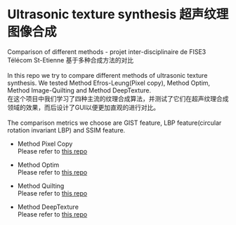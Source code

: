 # Ultrasonic texture synthesis 超声纹理图像合成
Comparison of different methods - projet inter-disciplinaire de FISE3 Télécom St-Etienne 基于多种合成方法的对比</br></br>
In this repo we try to compare different methods of ultrasonic texture synthesis. We tested Method Efros-Leung(Pixel copy), Method Optim, Method Image-Quilting and Method DeepTexture.</br>
在这个项目中我们学习了四种主流的纹理合成算法，并测试了它们在超声纹理合成领域的效果，而后设计了GUI以便更加直观的进行对比。
</br></br>
The comparison metrics we choose are GIST feature, LBP feature(circular rotation invariant LBP) and SSIM feature.

* Method Pixel Copy </br>
Please refer to [this repo](https://github.com/asteroidhouse/texturesynth)

* Method Optim </br>
Please refer to [this repo](https://github.com/wang-ps/TextureSynthesis)

* Method Quilting </br>
Please refer to [this repo](https://github.com/PJunhyuk/ImageQuilting)

* Method DeepTexture </br>
Please refer to [this repo](https://github.com/meet-minimalist/Texture-Synthesis-Using-Convolutional-Neural-Networks)